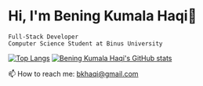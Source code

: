 # Hi, I'm Bening Kumala Haqi👋

    Full-Stack Developer 
    Computer Science Student at Binus University
    
[![Top Langs](https://github-readme-stats.vercel.app/api/top-langs/?username=beningkumalahaqi)](https://github.com/anuraghazra/github-readme-stats)
[![Bening Kumala Haqi's GitHub stats](https://github-readme-stats.vercel.app/api?username=beningkumalahaqi)](https://github.com/anuraghazra/github-readme-stats)

    
📫 How to reach me: bkhaqi@gmail.com
<!--
**beningkumalahaqi/beningkumalahaqi** is a ✨ _special_ ✨ repository because its `README.md` (this file) appears on your GitHub profile.

Here are some ideas to get you started:

- 🔭 I’m currently working on ...
- 🌱 I’m currently learning ...
- 👯 I’m looking to collaborate on ...
- 🤔 I’m looking for help with ...
- 💬 Ask me about ...
- 📫 How to reach me: ...
- 😄 Pronouns: ...
- ⚡ Fun fact: ...
-->
